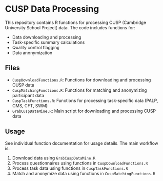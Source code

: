 # CUSP Data Processing

This repository contains R functions for processing CUSP (Cambridge University School Project) data. The code includes functions for:

- Data downloading and processing
- Task-specific summary calculations
- Quality control flagging
- Data anonymization

## Files

- `CuspDownloadFunctions.R`: Functions for downloading and processing CUSP data
- `CuspMatchingFunctions.R`: Functions for matching and anonymizing participant data
- `CuspTaskFunctions.R`: Functions for processing task-specific data (PALP, CMS, CFT, SWM)
- `GrabCuspDataMine.R`: Main script for downloading and processing CUSP data

## Usage

See individual function documentation for usage details. The main workflow is:

1. Download data using `GrabCuspDataMine.R`
2. Process questionnaires using functions in `CuspDownloadFunctions.R`
3. Process task data using functions in `CuspTaskFunctions.R`
4. Match and anonymize data using functions in `CuspMatchingFunctions.R` 